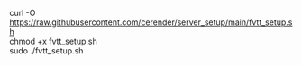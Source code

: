 curl -O https://raw.githubusercontent.com/cerender/server_setup/main/fvtt_setup.sh </br>
chmod +x fvtt_setup.sh </br>
sudo ./fvtt_setup.sh
